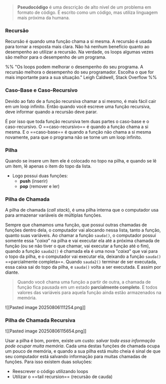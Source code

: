 
> **Pseudocódigo** é uma descrição de alto nível de um problema em formato de código. É escrito como um código, mas utiliza linguagem mais próxima da humana.


### Recursão

Recursão é quando uma função chama a si mesma. A recursão é usada para tornar a resposta mais clara. Não há nenhum benefício quanto ao desempenho ao utilizar a recursão. Na verdade, os loops algumas vezes são melhor para o desempenho de um programa.

%% "Os loops podem melhorar o desempenho do seu programa. A recursão melhora o desempenho do seu programador. Escolha o que for mais importante para a sua situação." Leigh Caldwell, Stack Overflow %%

### Caso-Base e Caso-Recursivo

Devido ao fato de a função recursiva chamar a si mesmo, é mais fácil cair em um loop infinito. Então quando você escreve uma função recursiva, deve informar quando a recursão deve parar. 

É por isso que toda função recursiva tem duas partes o caso-base e o caso-recursivo. O ==caso-recursivo== é quando a função chama a si mesma. E o ==caso-base== é quando a função não chama a si mesma novamente, para que o programa não se torne um um loop infinito.

### Pilha

Quando se insere um item ele é colocado no topo na pilha, e quando se lê um item, lê apenas o item do topo da lista.

- Logo possui duas funções:
	- **push** (inserir)
	- **pop** (remover e ler)


### Pilha de Chamada

A pilha de chamada (*call stack*), é uma pilha interna que o computador usa para armazenar variáveis de múltiplas funções.

Sempre que chamamos uma função, que possui outras chamadas de funções dentro dela, o computador vai alocando nessa lista, tanto a função, quanto suas variáveis. Ao chamar a função `sauda()`, o computador possuí somente essa "*caixa*" na pilha e vai executar ela até a próxima chamada de função (ou se não tiver o que chamar, vai executar a função até o fim), quando a função `sauda2()` é chamada ela é uma nova "*caixa*" que vai para o topo da pilha, e o computador vai executar ela, deixando a função `sauda()` ==parcialmente completa==. Quando `sauda2()` terminar de ser executada, essa caixa sai do topo da pilha, e `sauda()` volta a ser executada. E assim por diante.

> Quando você chama uma função a partir de outra, a chamada de função fica pausada em um estado **parcialmente completo**.
> E todos valores das variáveis para aquela função ainda estão armazenados na memória.

![[Pasted image 20250806111254.png]]


### Pilha de Chamada Recursiva

![[Pasted image 20250806115654.png]]

Usar a pilha é bom, porém, existe um custo: *salvar toda essa informação pode ocupar muita memória*. Cada uma destas funções de chamada ocupa um pouco de memória, e quando a sua pilha está muito cheia é sinal de que seu computador está salvando informação para muitas chamadas de funções. Para isso existem duas soluções:

- Reescrever o código utilizando loops
- Utilizar o ==tail recursion== (recursão de cauda)

